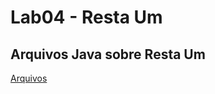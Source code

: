 # Lab04 - Resta Um
## Arquivos Java sobre Resta Um

[Arquivos](src/pt/c02oo/s03relacionamento/s04restaum)

